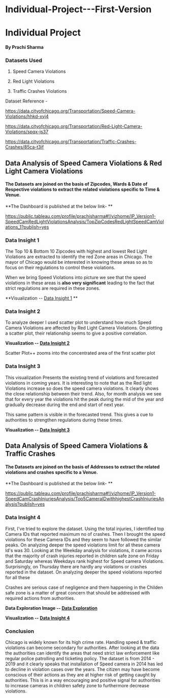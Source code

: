 # Individual-Project---First-Version


# Individual Project
#### By Prachi Sharma

### Datasets Used

1. Speed Camera Violations

2. Red Light Violations

3. Traffic Crashes Violations

Dataset Reference - 

https://data.cityofchicago.org/Transportation/Speed-Camera-Violations/hhkd-xvj4

https://data.cityofchicago.org/Transportation/Red-Light-Camera-Violations/spqx-js37

https://data.cityofchicago.org/Transportation/Traffic-Crashes-Crashes/85ca-t3if

## Data Analysis of Speed Camera Violations & Red Light Camera Violations

#### The Datasets are joined on the basis of Zipcodes, Wards & Date of Respective violations to extract the related violations specific to Time & Venue. 

**The Dashboard is published at the below link- **

https://public.tableau.com/profile/prachisharma#!/vizhome/IP_Version1-SpeedCamRedLightViolationsAnalysis/TopZipCodesRedLightSpeedCamViolations_1?publish=yes

### Data Insight 1

The Top 10  & Bottom 10 Zipcodes with highest and lowest Red Light Violations are extracted to identify the red Zone areas in Chicago. The mayor of Chicago would be interested in knowing these areas so as to focus on their regulations to control these violations. 

When we bring Speed Violations into picture we see that the speed violations in these areas is **also very significant** leading to the fact that strict regulations are required in these zones.

**Visualization -- <a href='https://github.com/Psharma2193/Individual-Project---First-Version/blob/master/DI_1.PNG' rel='nofollow'>Data Insight 1</a> **


### Data Insight 2

To analyze deeper I used scatter plot to understand how much Speed Camera Violations are affected by Red Light Camera Violations. On plotting a scatter plot, their relationship seems to give a positive correlation. 

**Visualization -- <a href='https://github.com/Psharma2193/Individual-Project---First-Version/blob/master/DI_2-Scatter%20Plot.PNG' rel='nofollow'>Data Insight 2</a>** 

Scatter Plot++ zooms into the concentrated area of the first scatter plot

### Data Insight 3

This visualization Presents the existing trend of violations and forecasted violations in coming years. It is interesting to note that as the Red light Violations increase so does the speed camera violations. It clearly shows the close relationship between their trend. Also, for month analysis we see that for every year the violations hit the peak during the mid of the year and gradually decrease during the end and start of next year.

This same pattern is visible in the forecasted trend. This gives a cue to authorities to strengthen regulations during these times.

**Visualization -- <a href='https://github.com/Psharma2193/Individual-Project---First-Version/blob/master/DI_3%20-%20Forecast.PNG' rel='nofollow'>Data Insight 3</a>** 

## Data Analysis of Speed Camera Violations & Traffic Crashes

#### The Datasets are joined on the basis of Addresses to extract the related violations and crashes specific to a Venue. 

**The Dashboard is published at the below link- **

https://public.tableau.com/profile/prachisharma#!/vizhome/IP_Version1-SpeedCamCrashInjuriesAnalysis/Top5CameraIDwithhighestCrashInjuriesAnalysis?publish=yes

### Data Insight 4

First, I've tried to explore the dataset. Using the total injuries, I identified top Camera IDs that reported maximum no of crashes. Then I brought the speed violations for these Camera IDs and they seem to have followed the similar peaks. On analyzing deeper the speed violations limit for all these camera Id's was 30.
Looking at the Weekday analysis for violations, it came across that the majority of crash injuries reported in children safe zone on Friday and Saturday whereas Weekdays rank highest for Speed camera Violations. Surprisingly, on Thursday there are hardly any violations or crashes reported in the dataset. On analyzing deeper the speed violations reported for all these  

Crashes are serious case of negligence and them happening in the Childen safe zone is a matter of great concern that should be addressed with required actions from authorities. 

**Data Exploration Image -- <a href='https://github.com/Psharma2193/Individual-Project---First-Version/blob/master/DI_4-DEX.PNG' rel='nofollow'>Data Exploration</a>** 

**Visualization -- <a href='https://github.com/Psharma2193/Individual-Project---First-Version/blob/master/DI_4.PNG' rel='nofollow'>Data Insight 4</a>** 


### Conclusion
Chicago is widely known for its high crime rate. Handling speed & traffic violations can become secondary for authorities. After looking at the data the authorities can identify the areas that need strict law enforcement like regular police patrolling and ticketing policy. The dataset is from 2014 - 2019 and it clearly speaks that installation of Speed camera in 2014 has led to decline in violation cases over the years. The citizen may have become conscious of their actions as they are at higher risk of getting caught by authorities. This is in a way encouraging and positive signal for authorities to increase cameras in children safety zone to furthermore decrease violations. 
